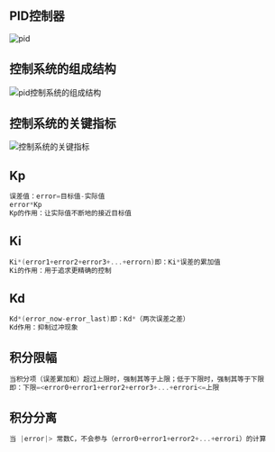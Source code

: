 ## PID控制器
![pid](https://github.com/user-attachments/assets/e40d04c6-1d3c-4188-8991-fb4581bcabc9)
## 控制系统的组成结构
![pid控制系统的组成结构](https://github.com/user-attachments/assets/eab74eb2-3fbc-4f9f-98a1-78cefb3f8b4f)
## 控制系统的关键指标
![控制系统的关键指标](https://github.com/user-attachments/assets/32a3eaf8-98a0-48c3-a86f-7b58fdd8d462)
## Kp
```C
误差值：error=目标值-实际值
error*Kp
Kp的作用：让实际值不断地的接近目标值
```
## Ki
```C
Ki*(error1+error2+error3+...+errorn)即：Ki*误差的累加值
Ki的作用：用于追求更精确的控制
```
## Kd
```C
Kd*(error_now-error_last)即：Kd*（两次误差之差）
Kd作用：抑制过冲现象
```
## 积分限幅
```C
当积分项（误差累加和）超过上限时，强制其等于上限；低于下限时，强制其等于下限
即：下限=<error0+error1+error2+error3+...+errori<=上限
```
## 积分分离
```C
当 |error|> 常数C，不会参与（error0+error1+error2+...+errori）的计算
```
